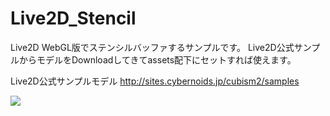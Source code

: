 # Live2D_Stencil
Live2D WebGL版でステンシルバッファするサンプルです。
Live2D公式サンプルからモデルをDownloadしてきてassets配下にセットすれば使えます。

Live2D公式サンプルモデル http://sites.cybernoids.jp/cubism2/samples

<img src="https://github.com/naotaro0123/Live2D_Stencil/capture.gif">